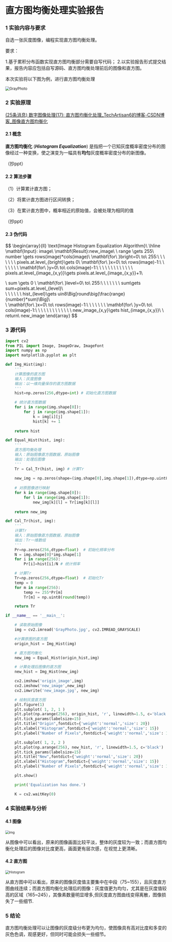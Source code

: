 # 直方图均衡处理实验报告



### 1 实验内容与要求

自选一张灰度图像，编程实现直方图均衡处理。

要求：

1.基于累积分布函数实现直方图均衡部分需要自写代码；
2.以实验报告形式提交结果，报告内容应包括自写源码、直方图均衡处理前后的图像和直方图。

本次实验将以下图为例，进行直方图均衡处理

<img src="D:\浙江大学\课程\2022春夏课程\数字图像处理与机器视觉\CVprojects\Project2\report\GrayPhoto.jpg" alt="GrayPhoto" style="zoom:80%;" />



### 2 实验原理

[(25条消息) 数字图像处理(17): 直方图均衡化处理_TechArtisan6的博客-CSDN博客_图像直方图均衡化](https://blog.csdn.net/zaishuiyifangxym/article/details/89813977)



#### 2.1 概念

**直方图均衡化** (***Histogram Equalization***) 是指把一个已知灰度概率密度分布的图像经过一种变换，使之演变为一幅具有**均匀**灰度概率密度分布的新图像。

（抄ppt）



 

#### 2.2 算法步骤

（1）计算累计直方图；

（2）将累计直方图进行区间转换；

（3）在累计直方图中，概率相近的原始值，会被处理为相同的值

（抄ppt）







#### 2.3 伪代码

$$
\begin{array}{ll}
	\text{Image Histogram Equalization Algorithm}\\
	\hline
  \mathbf{Input}: image\\
  \mathbf{Result}:new\_image\\
  \\
  range \gets 255\\
  number \gets rows(image)*cols(image)\\
  \mathbf{for\ }bright=0\ to\ 255:\\
  \ \ \ \ \ \ pixels.at.level_{bright}\gets 0\\
  \mathbf{for\ }x=0\ to\ rows(image)-1:\\
  \ \ \ \ \ \ \mathbf{for\ }y=0\ to\ cols(image)-1:\\
  \ \ \ \ \ \ \ \ \ \ \ \ pixels.at.level_{image_{x,y}}\gets pixels.at.level_{image_{x,y}}+1\\
  
  \\
  sum \gets 0 \\
  \mathbf{for\ }level=0\ to\ 255:\\ 
  \ \ \ \ \ \ sum\gets sum+pixels.at.level_{level}\\  
  \ \ \ \ \ \ hist_{level}\gets uin8\Big[round\big(\frac{range}{number}*sum)\Big]\\  
  \\
  \mathbf{for\ }x=0\ to\ rows(image)-1:\\
  \ \ \ \ \ \ \mathbf{for\ }y=0\ to\ cols(image)-1:\\
  \ \ \ \ \ \ \ \ \ \ \ \ new\_image_{x,y}\gets hist_{image_{x,y}}\\
  \\
  return\ new\_image
\end{array}
$$


### 3 源代码

```python
import cv2
from PIL import Image, ImageDraw, ImageFont
import numpy as np
import matplotlib.pyplot as plt

def Img_Hist(img):
    '''
    计算图像的直方图
    输入：灰度图像
    输出：以一维向量保存的直方图数据
    '''
    hist=np.zeros(256,dtype=int) # 初始化直方图数据

    # 统计直方图数据
    for i in range(img.shape[0]):
        for j in range(img.shape[1]):
            k = img[i][j]
            hist[k] += 1
    
    return hist

def Equal_Hist(hist, img):
    '''
    直方图均衡处理
    输入：原始图像直方图数据，原始图像
    输出：处理后图像
    '''
    Tr = Cal_Tr(hist, img) # 计算Tr
    
    new_img = np.zeros(shape=(img.shape[0],img.shape[1]),dtype=np.uint8)
    
    # 对原图像进行映射
    for k in range(img.shape[0]):
        for l in range(img.shape[1]):
            new_img[k][l] = Tr[img[k][l]]
            
    return new_img

def Cal_Tr(hist, img):
    '''
    计算Tr
    输入：原始图像直方图数据，原始图像
    输出：Tr一维数组
    '''
    Pr=np.zeros(256,dtype=float)  # 初始化频率分布
    N = img.shape[0]*img.shape[1]
    for i in range(256):
        Pr[i]=hist[i]/N # 统计频率

    # 计算Tr
    Tr=np.zeros(256,dtype=float)  # 初始化Tr
    temp = 0
    for m in range(256):
        temp += 255*Pr[m]
        Tr[m] = np.uint8(round(temp))

    return Tr

if __name__ == '__main__':

    # 读取原始图像
    img = cv2.imread('GrayPhoto.jpg', cv2.IMREAD_GRAYSCALE)

    #计算原图的直方图
    origin_hist = Img_Hist(img)

    # 直方图均衡化
    new_img = Equal_Hist(origin_hist,img)

    # 计算处理后图像的直方图
    new_hist = Img_Hist(new_img)

    cv2.imshow('origin_image',img)
    cv2.imshow('new_image',new_img)
    cv2.imwrite('new_image.jpg', new_img)

    # 绘制灰度直方图
    plt.figure(1)
    plt.subplot( 1, 2, 1 )
    plt.plot(np.arange(256), origin_hist, 'r', linewidth=1.5, c='black')
    plt.tick_params(labelsize=15)
    plt.title("Origin",fontdict={'weight':'normal','size': 20})
    plt.xlabel("Histogram",fontdict={'weight':'normal','size': 15})
    plt.ylabel("Number of Pixels",fontdict={'weight':'normal','size': 15})

    plt.subplot( 1, 2, 2 )
    plt.plot(np.arange(256), new_hist, 'r', linewidth=1.5, c='black')
    plt.tick_params(labelsize=15)
    plt.title("New",fontdict={'weight':'normal','size': 20})
    plt.xlabel("Histogram",fontdict={'weight':'normal','size': 15})
    plt.ylabel("Number of Pixels",fontdict={'weight':'normal','size': 15})

    plt.show()

    print('Equalization has done.')

    K = cv2.waitKey(0)
```



### 4 实验结果与分析

#### 4.1 图像

<img src="D:\浙江大学\课程\2022春夏课程\数字图像处理与机器视觉\CVprojects\Project2\report\img.png" alt="img" style="zoom:72%;" />

从图像中可以看出，原来的图像画面比较平淡，整体的灰度较为一致；而直方图均衡化处理后的图像对比度更高，画面更有层次感，在视觉上更清晰。



#### 4.2 直方图

<img src="D:\浙江大学\课程\2022春夏课程\数字图像处理与机器视觉\CVprojects\Project2\report\Histogram.png" alt="Histogram" style="zoom:72%;" />

从直方图中可以看出，原来的图像灰度值主要集中在中段（75\~155），且灰度直方图曲线连续；而直方图均衡化处理后的图像：灰度值更为均匀，尤其是在灰度值较高的区域（165\~245），其像素数量明显增多,但灰度直方图曲线变得离散，图像损失了一些细节.



### 5 结论

直方图均衡处理可以让图像的灰度级分布更为均匀，使图像具有高对比度和多变的灰色色调，观感更好，但同时可能会损失一些细节。

